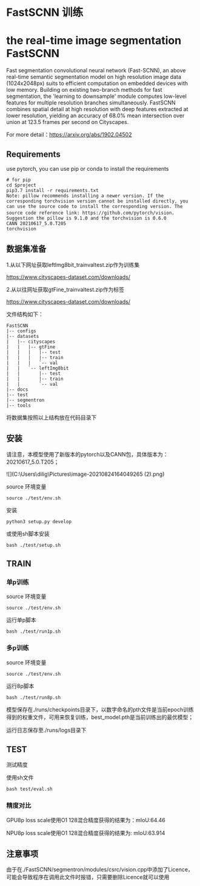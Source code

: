 # FastSCNN 训练

# the real-time image segmentation FastSCNN

Fast segmentation convolutional neural network (Fast-SCNN), an above real-time semantic segmentation model on high resolution image data (1024x2048px) suits to efficient computation on embedded devices with low memory. Building on existing two-branch methods for fast segmentation, the 'learning to downsample' module  computes low-level features for multiple resolution branches simultaneously. FastSCNN combines spatial detail at high resolution with deep features extracted at lower resolution, yielding an accuracy of 68.0% mean intersection over union at 123.5 frames per second on Cityscapes.

For more detail：https://arxiv.org/abs/1902.04502

## 

## Requirements

use pytorch, you can use pip or conda to install the requirements

```
# for pip
cd $project
pip3.7 install -r requirements.txt
Note: pillow recommends installing a newer version. If the corresponding torchvision version cannot be installed directly, you can use the source code to install the corresponding version. The source code reference link: https://github.com/pytorch/vision，
Suggestion the pillow is 9.1.0 and the torchvision is 0.6.0
CANN 20210617_5.0.T205
torchvision
```



## 数据集准备

1.从以下网址获取leftImg8bit_trainvaltest.zip作为训练集

https://www.cityscapes-dataset.com/downloads/

2.从以往网址获取gtFine_trainvaltest.zip作为标签

https://www.cityscapes-dataset.com/downloads/

文件结构如下：


```
FastSCNN
|-- configs
|-- datasets
|   |-- cityscapes
|   |   |-- gtFine
|   |   |   |-- test
|   |   |   |-- train
|   |   |   `-- val
|   |   `-- leftImg8bit
|   |       |-- test
|   |       |-- train
|   |       `-- val
|-- docs
|-- test
|-- segmentron
|-- tools

```

将数据集按照以上结构放在代码目录下

## 安装

请注意，本模型使用了新版本的pytorch以及CANN包，具体版本为：20210617_5.0.T205；

![](C:\Users\dilig\Pictures\image-20210824164049265 (2).png)

source 环境变量

```
source ./test/env.sh
```

安装

```
python3 setup.py develop
```

或使用sh脚本安装

```
bash ./test/setup.sh
```



## TRAIN

### 单p训练

source 环境变量

```
source ./test/env.sh
```

运行单p脚本

```
bash ./test/run1p.sh
```



### 多p训练

source 环境变量

```
source ./test/env.sh
```

运行8p脚本

```
bash ./test/run8p.sh
```

模型保存在./runs/checkpoints目录下，以数字命名的pth文件是当前epoch训练得到的权重文件，可用来恢复训练，best_model.pth是当前训练出的最优模型；

运行日志保存至./runs/logs目录下

## TEST

测试精度 

使用sh文件

```
bash test/eval.sh
```

### 精度对比

GPU8p loss scale使用O1 128混合精度获得的结果为：mIoU:64.46

NPU8p loss scale使用O1 128混合精度获得的结果为:   mIoU:63.914

## 注意事项

由于在./FastSCNN/segmentron/modules/csrc/vision.cpp中添加了Licence，可能会导致程序在调用此文件时报错，只需要删除Licence就可以使用
